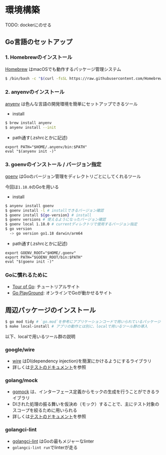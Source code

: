 環境構築
====

TODO: dockerにのせる

## Go言語のセットアップ

### 1. Homebrewのインストール

[Homebrew](https://brew.sh/index_ja) はmacOSでも動作するパッケージ管理システム

```bash
$ /bin/bash -c "$(curl -fsSL https://raw.githubusercontent.com/Homebrew/install/HEAD/install.sh)"
```

### 2. anyenvのインストール

[anyenv](https://github.com/anyenv/anyenv) は色んな言語の開発環境を簡単にセットアップできるツール

- install
```bash
$ brew install anyenv
$ anyenv install --init
```
- path通す(.zshrcとかに記述)
```.zshrc
export PATH="$HOME/.anyenv/bin:$PATH"
eval "$(anyenv init -)"
```

### 3. goenvのインストール / バージョン指定

[goenv](https://github.com/syndbg/goenv) はGoのバージョン管理をディレクトリごとにしてくれるツール

今回は`1.18.0`のGoを用いる

- install
```bash
$ anyenv install goenv
$ goenv install -l # installできるバージョン確認
$ goenv install ${go-version} # install
$ goenv versions # 使えるようになったバージョン確認
$ goenv local 1.18.0 # currentディレクトリで使用するバージョン指定
$ go version
  -> go version go1.18 darwin/arm64
```
- path通す(.zshrcとかに記述)
```.zshrc
export GOENV_ROOT="$HOME/.goenv"
export PATH="$GOENV_ROOT/bin:$PATH"
eval "$(goenv init -)"
```


### Goに慣れるために

- [Tour of Go](https://go-tour-jp.appspot.com/welcome/1): チュートリアルサイト
- [Go PlayGround](https://go.dev/play/): オンラインでGoが動かせるサイト

## 周辺パッケージのインストール

```bash
$ go mod tidy # `go.mod`を参考にアプリケーションコードで用いられているパッケージをインストール
$ make local-install # アプリの動作とは別に、localで用いるツール群の導入
```

以下、localで用いるツール群の説明

### google/wire
- [wire](https://github.com/google/wire) はDI(dependency injection)を簡潔にかけるようにするライブラリ
- 詳しくは[テストのドキュメント](./testing.md)を参照

### golang/mock

- [gomock](https://github.com/golang/mock) は、インターフェース定義からモックの生成を行うことができるライブラリ
- DIされた処理の振る舞いを仮決め（モック）することで、主にテスト対象のスコープを絞るために用いられる
- 詳しくは[テストのドキュメント](./testing.md)を参照


### golangci-lint
- [golangci-lint](https://github.com/golangci/golangci-lint) はGoの最もメジャーなlinter
- `golangci-lint run`でlinterが走る
